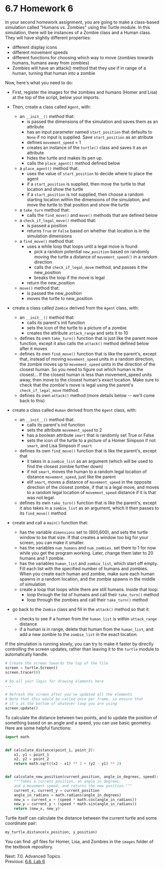 # 6.7 Homework 6

In your second homework assignment, you are going to make a class-based simulation called "Humans vs. Zombies" using the Turtle module.
In this simulation, there will be instances of a Zombie class and a Human class. They will have slightly different
properties:

- different display icons
- different movement speeds
- different functions for choosing which way to move (zombies towards humans, humans away from zombies)
- Zombies will have an attack() method that they use if in range of a human, turning that human into a zombie

Now, here's what you need to do:

- First, register the images for the zombies and humans (Homer and Lisa) at the top of the script, below your imports.

- Then, create a class called `Agent`, with:

  - an `__init__()` method that:
    - is passed the dimensions of the simulation and saves them as an attribute
    - has an input parameter named `start_position` that defaults to `None` if no input is supplied. Save
      `start_position` as an atribute
    - defines `movement_speed` = 1
    - creates an instance of the `turtle()` class and saves it as an attribute
    - hides the turtle and makes its pen up.
    - calls the `place_agent()` method defined below
  - a `place_agent()` method that:
    - uses the value of `start_position` to decide where to place the agent
    - if a `start_position` is supplied, then move the turtle to that location and show the turtle
    - if a `start_position` is not supplied, then choose a random starting location within the dimensions of the
      simulation, and move the turtle to that position and show the turtle
  - a `take_turn` method that:
    - calls the `find_move()` and `move()` methods that are defined below
  - a `check_if_legal_move()` method that:
    - is passed a position
    - returns `True` or `False` based on whether that location is in the simulation dimensions
  - a `find_move()` method that:
    - uses a while loop that loops until a legal move is found:
      - pick a random potential `new_position` based on randomly moving the turtle a distance of `movement_speed()` in
        a random direction
      - calls the `check_if_legal_move` method, and passes it the new_position
      - breaks the loop if the move is legal
    - return the new_position
  - `move()` method that:
    - is passed the new_position
    - moves the turtle to new_position

- create a class called `Zombie` derived from the `Agent` class, with:

  - an `__init__()` method that:
    - calls its parent's init function
    - sets the icon of the turtle to a picture of a zombie
    - creates the attribute `attack_range` and sets it to 10
  - defines its own `take_turn()` function that is just like the parent move function, except it also calls the
    `attack()` method defined below after it moves
  - defines its own `find_move()` function that is like the parent's, except that, instead of moving `movement_speed`
    units in a random direction, the zombie moves up to `movement_speed` units in the direction of the closest human.
    So you need to figure out which human is the closest... If the closest human is less than movement_speed units away,
    then move to the closest human's exact location. Make sure to check that the zombie's move is legal using the parent's
    `check_if_legal_move` method.
  - defines its own `attack()` method (more details below -- we'll come back to this)

- create a class called `Human` derived from the `Agent` class, with:

  - an `__init__()` method that:
    - calls its parent's init function
    - sets the attribute `movement_speed` to 2
    - has a boolean attribute `smart` that is randomly set True or False
    - sets the icon of the turtle to a picture of a Homer Simpson if not `smart`, and Lisa Simpson if `smart`
  - defines its own `find_move()` function that is like the parent's, except that
    - it takes in a `zombie_list` as an argument (which will be used to find the closest zombie further down)
    - if not `smart`, moves the human to a random legal location of distance `movement_speed`, just like the parent
    - elif `smart`, moves a distance of `movement_speed` in the opposite direction of the closest zombie, if
      that is a legal move, and moves to a random legal location of `movement_speed` distance if it is that was not legal.
  - defines its own `take_turn()` function that is like the parent's, except it also takes in a `zombie_list` as an
    argument, which it then passes to its `find_move()` method

- create and call a `main()` function that:

  - has the variable `dimensions` set to (800,600), and sets the turtle window to be that size. If that creates a window
    too big for your screen, you can make it smaller.
  - has the variables `num_humans` and `num_zombies`. set them to 1 for now while you get the program working. Later,
    change them later to 20 humans and 1 zombie.
  - has the variables `human_list` and `zombie_list`, which start off empty. Fill each list with the specified number of
    humans and zombies. When you create each human and zombie, make sure each human spawns in a random location, and the
    zombie spawns in the middle of simulation
  - create a loop that loops while there are still humans. Inside that loop:
    - loop through the list of humans and call their `take_turn()` method
    - loop through the zombies and call their `take_turn()` method

- go back to the `Zombie` class and fill in the `attack()` method so that it:
  - checks to see if a human from the `human_list` is within `attack_range` distance
  - if a human is in range, delete that human from the `human_list`, and add a new zombie to the `zombie_list` in the
    exact location.

If the simulation is running slowly, you can try to make it faster by directly controlling the screen updates, rather
than leaving it to the `turtle` module to automatically handle.

```python
# Create the screen towards the top of the file
screen = turtle.Screen()
screen.tracer(0)

# Do all your logic for drawing elements here
...

# Refresh the screen after you've updated all the elements
# Note that this would be called once per frame, so ensure that
# it's at the bottom of whatever loop you are using
screen.update()
```

To calculate the distance between two points, and to update the position of something based on an angle and a speed, you
can use basic geometry. Here are some helpful functions:

```python
import math


def calculate_distance(point_1, point_2):
    x1, y1 = point_1
    x2, y2 = point_2
    return math.sqrt((x2 - x1) ** 2 + (y2 - y1) ** 2)


def calculate_new_position(current_position, angle_in_degrees, speed):
    """Takes a current position, an angle in degrees,
    and a movement speed, and returns the new position."""
    current_x, current_y = current_position
    angle_in_radians = math.radians(angle_in_degrees)
    new_x = current_x + (speed * math.cos(angle_in_radians))
    new_y = current_y + (speed * math.sin(angle_in_radians))
    return (new_x, new_y)

```

Turtle itself can calculate the distance between the current turtle and some coordinate pair:

```python
my_turtle.distance(x_position, y_position)
```

You can find .gif files for Homer, Lisa, and Zombies in the `images` folder of the textbook repository.

Next: 7.0. Advanced Topics<br>
Previous: [6.6. Lab 6](6.6.%20Lab%206.md)
